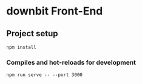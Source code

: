 # downbit Front-End


## Project setup
```
npm install
```

### Compiles and hot-reloads for development
```
npm run serve -- --port 3000
```
